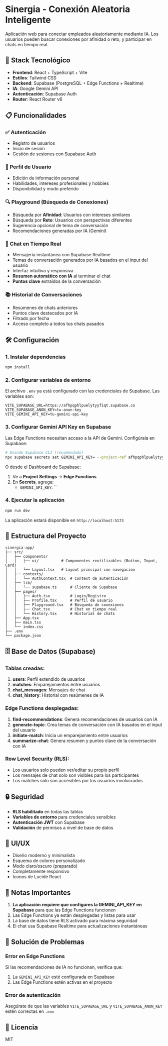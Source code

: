 # Sinergia - Conexión Aleatoria Inteligente

Aplicación web para conectar empleados aleatoriamente mediante IA. Los usuarios pueden buscar conexiones por afinidad o reto, y participar en chats en tiempo real.

## 🚀 Stack Tecnológico

- **Frontend**: React + TypeScript + Vite
- **Estilos**: Tailwind CSS
- **Backend**: Supabase (PostgreSQL + Edge Functions + Realtime)
- **IA**: Google Gemini API
- **Autenticación**: Supabase Auth
- **Router**: React Router v6

## 📋 Funcionalidades

### ✅ Autenticación
- Registro de usuarios
- Inicio de sesión
- Gestión de sesiones con Supabase Auth

### 👤 Perfil de Usuario
- Edición de información personal
- Habilidades, intereses profesionales y hobbies
- Disponibilidad y modo preferido

### 🔍 Playground (Búsqueda de Conexiones)
- Búsqueda por **Afinidad**: Usuarios con intereses similares
- Búsqueda por **Reto**: Usuarios con perspectivas diferentes
- Sugerencia opcional de tema de conversación
- Recomendaciones generadas por IA (Gemini)

### 💬 Chat en Tiempo Real
- Mensajería instantánea con Supabase Realtime
- Temas de conversación generados por IA basados en el input del usuario
- Interfaz intuitiva y responsiva
- **Resumen automático con IA** al terminar el chat
- **Puntos clave** extraídos de la conversación

### 📚 Historial de Conversaciones
- Resúmenes de chats anteriores
- Puntos clave destacados por IA
- Filtrado por fecha
- Acceso completo a todos tus chats pasados

## 🛠️ Configuración

### 1. Instalar dependencias

```bash
npm install
```

### 2. Configurar variables de entorno

El archivo `.env` ya está configurado con las credenciales de Supabase. Las variables son:

```env
VITE_SUPABASE_URL=https://afhpqphlpuelytyyfiqt.supabase.co
VITE_SUPABASE_ANON_KEY=tu-anon-key
VITE_GEMINI_API_KEY=tu-gemini-api-key
```

### 3. Configurar Gemini API Key en Supabase

Las Edge Functions necesitan acceso a la API de Gemini. Configúrala en Supabase:

```bash
# Usando Supabase CLI (recomendado)
npx supabase secrets set GEMINI_API_KEY= --project-ref afhpqphlpuelytyyfiqt
```

O desde el Dashboard de Supabase:
1. Ve a **Project Settings** → **Edge Functions**
2. En **Secrets**, agrega:
   - `GEMINI_API_KEY`: ``

### 4. Ejecutar la aplicación

```bash
npm run dev
```

La aplicación estará disponible en `http://localhost:5173`

## 📁 Estructura del Proyecto

```
sinergia-app/
├── src/
│   ├── components/
│   │   ├── ui/          # Componentes reutilizables (Button, Input, Card)
│   │   └── Layout.tsx   # Layout principal con navegación
│   ├── contexts/
│   │   └── AuthContext.tsx  # Context de autenticación
│   ├── lib/
│   │   └── supabase.ts      # Cliente de Supabase
│   ├── pages/
│   │   ├── Auth.tsx         # Login/Registro
│   │   ├── Profile.tsx      # Perfil de usuario
│   │   ├── Playground.tsx   # Búsqueda de conexiones
│   │   ├── Chat.tsx         # Chat en tiempo real
│   │   └── History.tsx      # Historial de chats
│   ├── App.tsx
│   ├── main.tsx
│   └── index.css
├── .env
└── package.json
```

## 🗄️ Base de Datos (Supabase)

### Tablas creadas:

1. **users**: Perfil extendido de usuarios
2. **matches**: Emparejamientos entre usuarios
3. **chat_messages**: Mensajes de chat
4. **chat_history**: Historial con resúmenes de IA

### Edge Functions desplegadas:

1. **find-recommendations**: Genera recomendaciones de usuarios con IA
2. **generate-topic**: Crea temas de conversación con IA basados en el input del usuario
3. **initiate-match**: Inicia un emparejamiento entre usuarios
4. **summarize-chat**: Genera resumen y puntos clave de la conversación con IA

### Row Level Security (RLS):

- Los usuarios solo pueden ver/editar su propio perfil
- Los mensajes de chat solo son visibles para los participantes
- Los matches solo son accesibles por los usuarios involucrados

## 🔒 Seguridad

- **RLS habilitado** en todas las tablas
- **Variables de entorno** para credenciales sensibles
- **Autenticación JWT** con Supabase
- **Validación** de permisos a nivel de base de datos

## 🎨 UI/UX

- Diseño moderno y minimalista
- Esquema de colores personalizado
- Modo claro/oscuro (preparado)
- Completamente responsivo
- Iconos de Lucide React

## 📝 Notas Importantes

1. **La aplicación requiere que configures la GEMINI_API_KEY en Supabase** para que las Edge Functions funcionen
2. Las Edge Functions ya están desplegadas y listas para usar
3. La base de datos tiene RLS activado para máxima seguridad
4. El chat usa Supabase Realtime para actualizaciones instantáneas

## 🐛 Solución de Problemas

### Error en Edge Functions
Si las recomendaciones de IA no funcionan, verifica que:
1. La `GEMINI_API_KEY` esté configurada en Supabase
2. Las Edge Functions estén activas en el proyecto

### Error de autenticación
Asegúrate de que las variables `VITE_SUPABASE_URL` y `VITE_SUPABASE_ANON_KEY` estén correctas en `.env`

## 📄 Licencia

MIT
